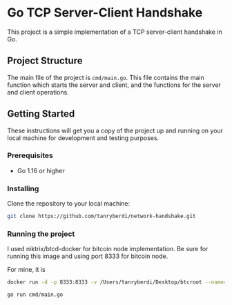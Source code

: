 # Go TCP Server-Client Handshake

This project is a simple implementation of a TCP server-client handshake in Go.

## Project Structure

The main file of the project is `cmd/main.go`. This file contains the main function which starts the server and client, 
and the functions for the server and client operations.

## Getting Started

These instructions will get you a copy of the project up and running on your local machine for development and testing 
purposes.

### Prerequisites

- Go 1.16 or higher

### Installing

Clone the repository to your local machine:

```bash
git clone https://github.com/tanryberdi/network-handshake.git
```

### Running the project
I used niktrix/btcd-docker for bitcoin node implementation. Be sure for running this image and using port 8333 for 
bitcoin node.

For mine, it is 
```bash
docker run -d -p 8333:8333 -v /Users/tanryberdi/Desktop/btcroot --name="btcd-node" niktrix/btcd-docker
```

```bash
go run cmd/main.go
```

